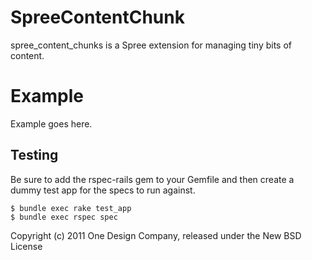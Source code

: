 SpreeContentChunk
=================

spree_content_chunks is a Spree extension for managing tiny bits of content.

Example
=======

Example goes here.

Testing
-------

Be sure to add the rspec-rails gem to your Gemfile and then create a dummy test
app for the specs to run against.

    $ bundle exec rake test_app
    $ bundle exec rspec spec

Copyright (c) 2011 One Design Company, released under the New BSD License
